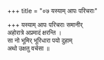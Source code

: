 +++
title = "०७ यस्याम् आपः परिचराः"

+++
यस्याम् आपः परिचराः समानीर्  
अहोरात्रे अप्रमादं क्षरन्ति ।  
सा नो भूमिर् भूरिधारा पयो दुहाम्  
अथो उक्षतु वर्चसा ॥